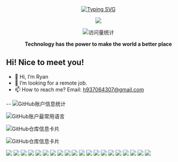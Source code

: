 
<div align="center">
  
  <!-- dynamic typing effect 动态打字效果 -->
  <div align="center">
    <a href="https://blog.sunguoqi.com/">
      <img src="https://readme-typing-svg.demolab.com?font=Fira+Code&pause=1000&width=435&lines=alert(%22Hello%2C%20World%22);Ryan&center=true&size=27" alt="Typing SVG" />
    </a>
  </div>

  <!-- knock code pictures 敲代码的图片 -->
  <img src="https://cdn.jsdelivr.net/gh/sun0225SUN/sun0225SUN/assets/images/coding.gif" /><br>

  <!-- profile logo 个人资料徽标 -->
  <div align="center">
<!--     <a href="https://juejin.cn/user/3257207932075799"><img src="https://img.shields.io/badge/Website-博客-blue" /></a>&emsp;
    <a href="https://space.bilibili.com/23473180/"><img src="https://img.shields.io/badge/Bilibili-B站-ff69b4" /></a>&emsp;
    <a href="https://blog.csdn.net/qq_35578171/"><img src="https://img.shields.io/badge/CSDN-论坛-c32136" /></a>&emsp;
    <a href="https://www.zhihu.com/people/zhjunqiu"><img src="https://img.shields.io/badge/Zhihu-知乎-blue" /></a>&emsp; -->
    <!-- visitor statistics logo 访问量统计徽标 -->
    <img src="https://komarev.com/ghpvc/?username=7-days-a-goal&label=Views&color=0e75b6&style=flat" alt="访问量统计" />
  </div>
<p><b>Technology has the power to make the world a better place</b></p>
</div>

## Hi! Nice to meet you!

<!-- 个人简介 -->
<!-- - 👀 I ’m interest in Java, server development, database, computer network, operating system, AI, etc. -->
<!-- - 🌱 I’m currently learning database, AI,Chrome plug -in development. -->
- 👋 Hi, I’m Ryan
- 💞️ I’m looking for a remote job.
- 📫 How to reach me? Email: h937064307@gmail.com

--
 ![GitHub账户信息统计](https://github-stats.ubrong.com/api?username=7-days-a-goal&show_icons=true&theme=default) 


![GitHub账户最常用语言](https://github-stats.ubrong.com/api/top-langs/?username=7-days-a-goal&layout=compact&theme=tokyonight)

![GitHub仓库信息卡片](https://github-stats.ubrong.com/api/pin/?username=7-days-a-goal&repo=tst-design&theme=dark)

![GitHub仓库信息卡片](https://github-stats.ubrong.com/api/pin/?username=7-days-a-goal&repo=nextjs-dashboard&theme=dark)

![](https://img.shields.io/badge/-React-0074a6?style=flat&logo=React&logoColor=FFFFFF)
![](https://img.shields.io/badge/-Next.js-171717?style=flat&logo=Next.js&logoColor=FFFFFF)
![](https://img.shields.io/badge/-TailwindCSS-38BDF8?style=flat&logo=tailwindcss&logoColor=FFFFFF)
![](https://img.shields.io/badge/-TypeScript-3178c6?style=flat&logo=typeScript&logoColor=FFFFFF)
![](https://img.shields.io/badge/-AntDesign-1677ff?style=flat&logo=AntDesign&logoColor=FFFFFF)
![](https://img.shields.io/badge/-JavaScript-d1b514?style=flat&logo=JavaScript&logoColor=FFFFFF)
![](https://img.shields.io/badge/-HTML5-E34F26?style=flat&logo=HTML5&logoColor=FFFFFF)
![](https://img.shields.io/badge/-CSS3-1572B6?style=flat&logo=CSS3&logoColor=FFFFFF)
![](https://img.shields.io/badge/-Less-1d365d?style=flat&logo=Less&logoColor=FFFFFF)
![](https://img.shields.io/badge/-Yarn-7a5ecc?style=flat&logo=yarn&logoColor=FFFFFF)
![](https://img.shields.io/badge/-Yarn-2188b6?style=flat&logo=yarn&logoColor=FFFFFF)
![](https://img.shields.io/badge/-NPM-cb0000?style=flat&logo=NPM&logoColor=FFFFFF)
![](https://img.shields.io/badge/-Redux-764abc?style=flat&logo=Redux&logoColor=FFFFFF)
![](https://img.shields.io/badge/-Mobx-e05e11?style=flat&logo=Mobx&logoColor=FFFFFF)
![](https://img.shields.io/badge/-Taro.js-38BDF8?style=flat&logo=Taro.js&logoColor=FFFFFF)
![](https://img.shields.io/badge/-Webpack-69a8ee?style=flat&logo=Webpack&logoColor=FFFFFF)
![](https://img.shields.io/badge/-Git-F14E32?style=flat&logo=Git&logoColor=FFFFFF)
![](https://img.shields.io/badge/-VisualStudioCode-007ec6?style=flat&logo=VisualStudioCode&logoColor=FFFFFF)
![](https://img.shields.io/badge/-Umi.js-007ec6?style=flat&logo=umi.js&logoColor=FFFFFF)
![](https://img.shields.io/badge/-Jest-df162b?style=flat&logo=Jest&logoColor=FFFFFF)
